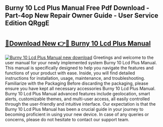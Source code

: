 ## Burny 10 Lcd Plus Manual Free Pdf Download - Part-4op New Repair Owner Guide - User Service Edition QRggE

# <h2><a href="http://bc13474.oget.top/?id=Burny+10+Lcd+Plus+Manual">🔗Download New 👉🔴 Burny 10 Lcd Plus Manual</a></h2>

[![Burny 10 Lcd Plus Manual new download](https://i.imgur.com/5g1atiW.png)](http://bc13474.oget.top/?id=Burny+10+Lcd+Plus+Manual)
Greetings and welcome to the user manual for your newly implemented system Burny 10 Lcd Plus Manual. This manual is specifically designed to help you navigate the features and functions of your product with ease. Inside, you will find detailed instructions for installation, usage, maintenance, and troubleshooting. Familiarize with the Packaging Before discarding the packaging, please ensure you have kept all necessary accessories Burny 10 Lcd Plus Manual. Burny 10 Lcd Plus Manual advanced features include geolocation, smart alerts, customizable themes, and multi-user access, all easily controlled through the user-friendly and intuitive interface. Our expectation is that the Burny 10 Lcd Plus Manual has been a crucial guide in your journey to becoming proficient in using your new device. In case of any queries or concerns, please do not hesitate to contact our support team.

